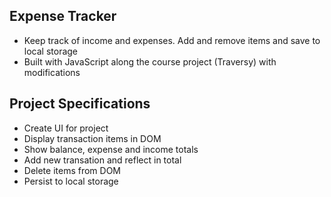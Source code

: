 ## Expense Tracker

- Keep track of income and expenses. Add and remove items and save to local storage
- Built with JavaScript along the course project (Traversy) with modifications

## Project Specifications

- Create UI for project
- Display transaction items in DOM
- Show balance, expense and income totals
- Add new transation and reflect in total
- Delete items from DOM
- Persist to local storage
